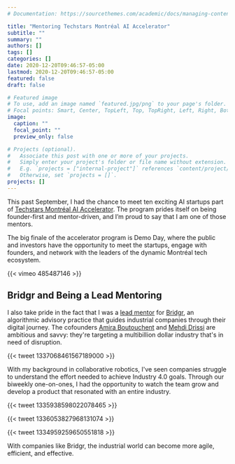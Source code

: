 ```yaml
---
# Documentation: https://sourcethemes.com/academic/docs/managing-content/

title: "Mentoring Techstars Montréal AI Accelerator"
subtitle: ""
summary: ""
authors: []
tags: []
categories: []
date: 2020-12-20T09:46:57-05:00
lastmod: 2020-12-20T09:46:57-05:00
featured: false
draft: false

# Featured image
# To use, add an image named `featured.jpg/png` to your page's folder.
# Focal points: Smart, Center, TopLeft, Top, TopRight, Left, Right, BottomLeft, Bottom, BottomRight.
image:
  caption: ""
  focal_point: ""
  preview_only: false

# Projects (optional).
#   Associate this post with one or more of your projects.
#   Simply enter your project's folder or file name without extension.
#   E.g. `projects = ["internal-project"]` references `content/project/deep-learning/index.md`.
#   Otherwise, set `projects = []`.
projects: []
---
```


This past September, I had the chance to meet ten exciting AI startups part of [Techstars Montréal AI Accelerator](https://demoday.techstars.com/montreal-ai-2020-t5).
The program prides itself on being founder-first and mentor-driven, and I’m proud to say that I am one of those mentors.

The big finale of the accelerator program is Demo Day, where the public and investors have the opportunity to meet the startups, engage with founders, and network with the leaders of the dynamic Montréal tech ecosystem.

{{< vimeo 485487146 >}}

## Bridgr and Being a Lead Mentoring

I also take pride in the fact that I was a [lead mentor](https://www.techstars.com/the-line/advice/mentor-manifesto) for [Bridgr](https://bridgr.co/), an algorithmic advisory practice that guides industrial companies through their digital journey.
The cofounders [Amira Boutouchent](https://www.linkedin.com/in/amiraboutouchent/) and [Mehdi Drissi](https://www.linkedin.com/in/mdrissi/) are ambitious and savvy: they're targeting a multibillion dollar industry that's in need of disruption.

{{< tweet 1337068461567189000 >}}

With my background in collaborative robotics, I've seen companies struggle to understand the effort needed to achieve Industry 4.0 goals.
Through our biweekly one-on-ones, I had the opportunity to watch the team grow and develop a product that resonated with an entire industry.

{{< tweet 1335938598022078465 >}}

{{< tweet 1336053827968131074 >}}

{{< tweet 1334959259650551818 >}}

With companies like Bridgr, the industrial world can become more agile, efficient, and effective.
